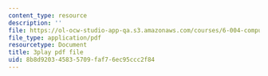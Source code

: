 ```yaml
---
content_type: resource
description: ''
file: https://ol-ocw-studio-app-qa.s3.amazonaws.com/courses/6-004-computation-structures-spring-2017/8b8d920345835709faf76ec95ccc2f84_56QUjMD3xoI.pdf
file_type: application/pdf
resourcetype: Document
title: 3play pdf file
uid: 8b8d9203-4583-5709-faf7-6ec95ccc2f84
---
```

